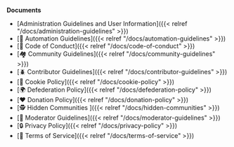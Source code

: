 **Documents**

- [Administration Guidelines and User Information]({{< relref "/docs/administration-guidelines" >}})
- [🤖 Automation Guidelines]({{< relref "/docs/automation-guidelines" >}})
- [🤝 Code of Conduct]({{< relref "/docs/code-of-conduct" >}})
- [🏘️ Community Guidelines]({{< relref "/docs/community-guidelines" >}})
- [🪲 Contributor Guidelines]({{< relref "/docs/contributor-guidelines" >}})
- [🍪 Cookie Policy]({{< relref "/docs/cookie-policy" >}})
- [🌍 Defederation Policy]({{< relref "/docs/defederation-policy" >}})
- [❤️ Donation Policy]({{< relref "/docs/donation-policy" >}})
- [🕵️ Hidden Communities ]({{< relref "/docs/hidden-communities" >}})
- [🏡 Moderator Guidelines]({{< relref "/docs/moderator-guidelines" >}})
- [🔒 Privacy Policy]({{< relref "/docs/privacy-policy" >}})
- [📜 Terms of Service]({{< relref "/docs/terms-of-service" >}})
  <br/>
